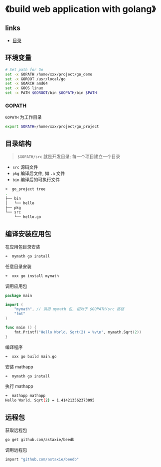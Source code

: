 # 《build web application with golang》

## links
- [目录](https://github.com/astaxie/build-web-application-with-golang/blob/master/zh/preface.md)

## 环境变量
```bash
# Set path for Go
set -x GOPATH /home/xxx/project/go_demo
set -x GOROOT /usr/local/go
set -x GOARCH amd64
set -x GOOS linux
set -x PATH $GOROOT/bin $GOPATH/bin $PATH
```

### GOPATH
`GOPATH` 为工作目录

```bash
export GOPATH=/home/xxx/project/go_project
```

## 目录结构
> `$GOPATH/src` 就是开发目录; 每一个项目建立一个目录

- `src` 源码文件
- `pkg` 编译后文件, 如 `.a` 文件
- `bin` 编译后的可执行文件

```bash
➜  go_project tree
.
├── bin
│   └── hello
├── pkg
└── src
    └── hello.go
```

## 编译安装应用包
在应用包目录安装

```bash
➜  mymath go install
```

任意目录安装

```bash
➜  xxx go install mymath
```

调用应用包

```go
package main

import (
	"mymath", // 调用 mymath 包, 相对于 $GOPATH/src 路径
	"fmt"
)

func main () {
	fmt.Printf("Hello World. Sqrt(2) = %v\n", mymath.Sqrt(2))
}
```

编译程序
```bash
➜  xxx go build main.go
```

安装 mathapp
```bash
➜  mymath go install
```

执行 mathapp
```bash
➜  mathapp mathapp
Hello World. Sqrt(2) = 1.414213562373095
```

## 远程包
获取远程包
```bash
go get github.com/astaxie/beedb
```

调用远程包
```bash
import "github.com/astaxie/beedb"
```


